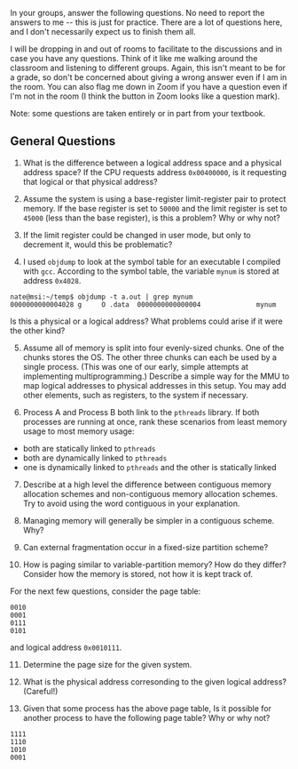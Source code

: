 In your groups, answer the following questions.
No need to report the answers to me --
this is just for practice.
There are a lot of questions here,
and I don't necessarily expect us to finish them all.

I will be dropping in and out of rooms to facilitate to the discussions and in
case you have any questions.
Think of it like me walking around the classroom and listening to different
groups.
Again, this isn't meant to be for a grade,
so don't be concerned about giving a wrong answer even if I am in the room.
You can also flag me down in Zoom if you have a question even if I'm not in the
room
(I think the button in Zoom looks like a question mark).

Note: some questions are taken entirely or in part from your textbook.

## General Questions

1. What is the difference between a logical address space and a physical
address space?
If the CPU requests address `0x00400000`,
is it requesting that logical or that physical address?

2. Assume the system is using a base-register limit-register pair to protect
memory.
If the base register is set to `50000` and the limit register is set to
`45000` (less than the base register),
is this a problem?
Why or why not?

3. If the limit register could be changed in user mode,
but only to decrement it,
would this be problematic?

4. I used `objdump` to look at the symbol table for an executable I compiled
with `gcc`.
According to the symbol table,
the variable `mynum` is stored at address `0x4028`.
```
nate@msi:~/temp$ objdump -t a.out | grep mynum
0000000000004028 g     O .data	0000000000000004              mynum
```
Is this a physical or a logical address?
What problems could arise if it were the other kind?

5. Assume all of memory is split into four evenly-sized chunks.
One of the chunks stores the OS.
The other three chunks can each be used by a single process.
(This was one of our early, simple attempts at implementing multiprogramming.)
Describe a simple way for the MMU to map logical addresses to physical
addresses in this setup.
You may add other elements,
such as registers,
to the system if necessary.

6. Process A and Process B both link to the `pthreads` library.
If both processes are running at once,
rank these scenarios from least memory usage to most memory usage:
* both are statically linked to `pthreads`
* both are dynamically linked to `pthreads`
* one is dynamically linked to `pthreads` and the other is statically linked

7. Describe at a high level the difference between contiguous memory allocation
schemes and non-contiguous memory allocation schemes.
Try to avoid using the word contiguous in your explanation.

8. Managing memory will generally be simpler in a contiguous scheme. Why?

9. Can external fragmentation occur in a fixed-size partition scheme?

10. How is paging similar to variable-partition memory? How do they differ?
Consider how the memory is stored, not how it is kept track of.

For the next few questions,
consider the page table:

```
0010
0001
0111
0101
```

and logical address `0x0010111`.

11. Determine the page size for the given system.

12. What is the physical address corresonding to the given logical address?
(Careful!)

13. Given that some process has the above page table,
Is it possible for another process to have the following page table?
Why or why not?

```
1111
1110
1010
0001
```
